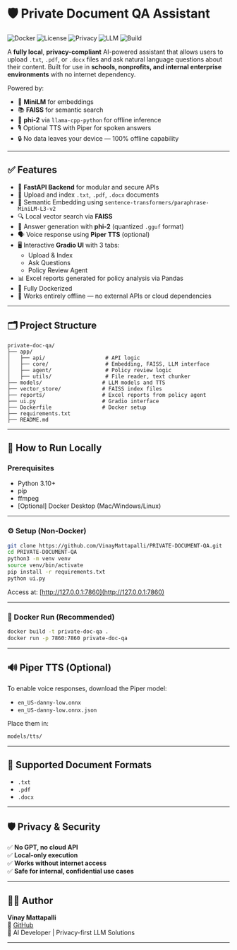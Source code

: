 # 🛡️ Private Document QA Assistant

![Docker](https://img.shields.io/badge/docker-ready-blue?logo=docker)
![License](https://img.shields.io/badge/license-MIT-green)
![Privacy](https://img.shields.io/badge/privacy-100%25%20local-informational)
![LLM](https://img.shields.io/badge/LLM-phi--2-red)
![Build](https://img.shields.io/badge/build-passing-brightgreen)

A **fully local**, **privacy-compliant** AI-powered assistant that allows users to upload `.txt`, `.pdf`, or `.docx` files and ask natural language questions about their content. Built for use in **schools, nonprofits, and internal enterprise environments** with no internet dependency.

Powered by:
- 🧠 **MiniLM** for embeddings  
- 📚 **FAISS** for semantic search  
- 🤖 **phi-2** via `llama-cpp-python` for offline inference  
- 🎙️ Optional TTS with Piper for spoken answers  
- 🔒 No data leaves your device — 100% offline capability

---

## ✅ Features

- 🚀 **FastAPI Backend** for modular and secure APIs  
- 🧾 Upload and index `.txt`, `.pdf`, `.docx` documents  
- 🧠 Semantic Embedding using `sentence-transformers/paraphrase-MiniLM-L3-v2`  
- 🔍 Local vector search via **FAISS**  
- 🤖 Answer generation with **phi-2** (quantized `.gguf` format)  
- 🗣️ Voice response using **Piper TTS** (optional)  
- 🖥️ Interactive **Gradio UI** with 3 tabs:
  - Upload & Index
  - Ask Questions
  - Policy Review Agent  
- 📊 Excel reports generated for policy analysis via Pandas  
- 🐳 Fully Dockerized  
- 🔐 Works entirely offline — no external APIs or cloud dependencies  

---

## 🗂️ Project Structure

```
private-doc-qa/
├── app/
│   ├── api/                   # API logic
│   ├── core/                  # Embedding, FAISS, LLM interface
│   ├── agent/                 # Policy review logic
│   ├── utils/                 # File reader, text chunker
├── models/                   # LLM models and TTS
├── vector_store/             # FAISS index files
├── reports/                  # Excel reports from policy agent
├── ui.py                     # Gradio interface
├── Dockerfile                # Docker setup
├── requirements.txt
├── README.md
```

---

## 🚀 How to Run Locally

### Prerequisites

- Python 3.10+
- pip
- ffmpeg
- [Optional] Docker Desktop (Mac/Windows/Linux)

---

### ⚙️ Setup (Non-Docker)

```bash
git clone https://github.com/VinayMattapalli/PRIVATE-DOCUMENT-QA.git
cd PRIVATE-DOCUMENT-QA
python3 -m venv venv
source venv/bin/activate
pip install -r requirements.txt
python ui.py
```

Access at: [http://127.0.0.1:7860](http://127.0.0.1:7860)

---

### 🐳 Docker Run (Recommended)

```bash
docker build -t private-doc-qa .
docker run -p 7860:7860 private-doc-qa
```

---

## 🔊 Piper TTS (Optional)

To enable voice responses, download the Piper model:
- `en_US-danny-low.onnx`
- `en_US-danny-low.onnx.json`

Place them in:  
```bash
models/tts/
```

---

## 📄 Supported Document Formats

- `.txt`  
- `.pdf`  
- `.docx`  

---

## 🛡️ Privacy & Security

✅ **No GPT, no cloud API**  
✅ **Local-only execution**  
✅ **Works without internet access**  
✅ **Safe for internal, confidential use cases**

---

## 👨‍💻 Author

**Vinay Mattapalli**  
🔗 [GitHub](https://github.com/VinayMattapalli)  
🔐 AI Developer | Privacy-first LLM Solutions

---
